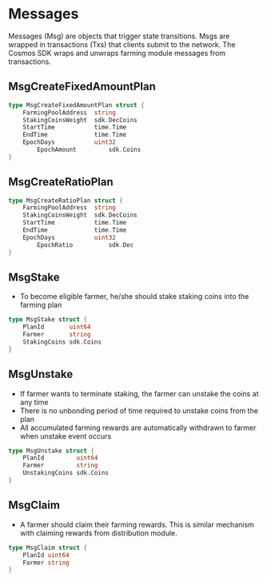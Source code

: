 <!-- order: 4 -->

 # Messages

Messages (Msg) are objects that trigger state transitions. Msgs are wrapped in transactions (Txs) that clients submit to the network. The Cosmos SDK wraps and unwraps farming module messages from transactions.

## **MsgCreateFixedAmountPlan**

```go
type MsgCreateFixedAmountPlan struct {
    FarmingPoolAddress  string
    StakingCoinsWeight  sdk.DecCoins
    StartTime           time.Time
    EndTime             time.Time
    EpochDays           uint32
		EpochAmount         sdk.Coins
}
```

## **MsgCreateRatioPlan**

```go
type MsgCreateRatioPlan struct {
    FarmingPoolAddress  string
    StakingCoinsWeight  sdk.DecCoins
    StartTime           time.Time
    EndTime             time.Time
    EpochDays           uint32
		EpochRatio          sdk.Dec
}
```

## **MsgStake**

- To become eligible farmer, he/she should stake staking coins into the farming plan

```go
type MsgStake struct {
    PlanId       uint64
    Farmer       string
    StakingCoins sdk.Coins
}
```

## **MsgUnstake**

- If farmer wants to terminate staking, the farmer can unstake the coins at any time
- There is no unbonding period of time required to unstake coins from the plan
- All accumulated farming rewards are automatically withdrawn to farmer when unstake event occurs

```go
type MsgUnstake struct {
    PlanId         uint64
    Farmer         string
    UnstakingCoins sdk.Coins
}

```

## **MsgClaim**

- A farmer should claim their farming rewards. This is similar mechanism with claiming rewards from distribution module.

```go
type MsgClaim struct {
	PlanId uint64
	Farmer string
}
```